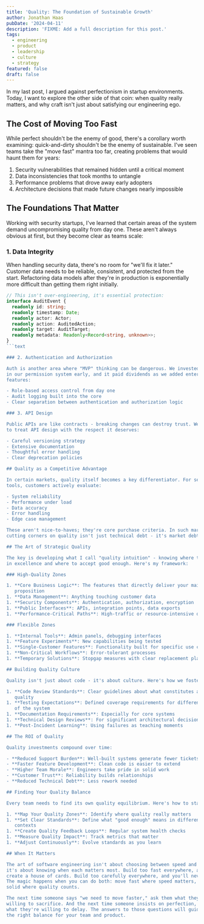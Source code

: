 ```yaml
---
title: 'Quality: The Foundation of Sustainable Growth'
author: Jonathan Haas
pubDate: '2024-04-11'
description: 'FIXME: Add a full description for this post.'
tags:
  - engineering
  - product
  - leadership
  - culture
  - strategy
featured: false
draft: false
---
```


In my last post, I argued against perfectionism in startup environments. Today,
I want to explore the other side of that coin: when quality really matters, and
why craft isn't just about satisfying our engineering ego.

## The Cost of Moving Too Fast

While perfect shouldn't be the enemy of good, there's a corollary worth
examining: quick-and-dirty shouldn't be the enemy of sustainable. I've seen
teams take the "move fast" mantra too far, creating problems that would haunt
them for years:

1. Security vulnerabilities that remained hidden until a critical moment
1. Data inconsistencies that took months to untangle
1. Performance problems that drove away early adopters
1. Architecture decisions that made future changes nearly impossible

## The Foundations That Matter

Working with security startups, I've learned that certain areas of the system demand
uncompromising quality from day one. These aren't always obvious at first, but
they become clear as teams scale:

### 1. Data Integrity

When handling security data, there's no room for "we'll fix it later." Customer
data needs to be reliable, consistent, and protected from the start. Refactoring
data models after they're in production is exponentially more difficult than
getting them right initially.

````typescript
// This isn't over-engineering, it's essential protection:
interface AuditEvent {
  readonly id: string;
  readonly timestamp: Date;
  readonly actor: Actor;
  readonly action: AuditedAction;
  readonly target: AuditTarget;
  readonly metadata: Readonly<Record<string, unknown>>;
}
```text

### 2. Authentication and Authorization

Auth is another area where "MVP" thinking can be dangerous. We invested heavily
in our permission system early, and it paid dividends as we added enterprise
features:

- Role-based access control from day one
- Audit logging built into the core
- Clear separation between authentication and authorization logic

### 3. API Design

Public APIs are like contracts - breaking changes can destroy trust. We learned
to treat API design with the respect it deserves:

- Careful versioning strategy
- Extensive documentation
- Thoughtful error handling
- Clear deprecation policies

## Quality as a Competitive Advantage

In certain markets, quality itself becomes a key differentiator. For security
tools, customers actively evaluate:

- System reliability
- Performance under load
- Data accuracy
- Error handling
- Edge case management

These aren't nice-to-haves; they're core purchase criteria. In such markets,
cutting corners on quality isn't just technical debt - it's market debt.

## The Art of Strategic Quality

The key is developing what I call "quality intuition" - knowing where to invest
in excellence and where to accept good enough. Here's my framework:

### High-Quality Zones

1. **Core Business Logic**: The features that directly deliver your main value
   proposition
1. **Data Management**: Anything touching customer data
1. **Security Components**: Authentication, authorization, encryption
1. **Public Interfaces**: APIs, integration points, data exports
1. **Performance-Critical Paths**: High-traffic or resource-intensive operations

### Flexible Zones

1. **Internal Tools**: Admin panels, debugging interfaces
1. **Feature Experiments**: New capabilities being tested
1. **Single-Customer Features**: Functionality built for specific use cases
1. **Non-Critical Workflows**: Error-tolerant processes
1. **Temporary Solutions**: Stopgap measures with clear replacement plans

## Building Quality Culture

Quality isn't just about code - it's about culture. Here's how we foster it:

1. **Code Review Standards**: Clear guidelines about what constitutes acceptable
   quality
1. **Testing Expectations**: Defined coverage requirements for different parts
   of the system
1. **Documentation Requirements**: Especially for core systems
1. **Technical Design Reviews**: For significant architectural decisions
1. **Post-Incident Learning**: Using failures as teaching moments

## The ROI of Quality

Quality investments compound over time:

- **Reduced Support Burden**: Well-built systems generate fewer tickets
- **Faster Feature Development**: Clean code is easier to extend
- **Higher Team Morale**: Engineers take pride in solid work
- **Customer Trust**: Reliability builds relationships
- **Reduced Technical Debt**: Less rework needed

## Finding Your Quality Balance

Every team needs to find its own quality equilibrium. Here's how to start:

1. **Map Your Quality Zones**: Identify where quality really matters
1. **Set Clear Standards**: Define what "good enough" means in different
   contexts
1. **Create Quality Feedback Loops**: Regular system health checks
1. **Measure Quality Impact**: Track metrics that matter
1. **Adjust Continuously**: Evolve standards as you learn

## When It Matters

The art of software engineering isn't about choosing between speed and quality -
it's about knowing when each matters most. Build too fast everywhere, and you'll
create a house of cards. Build too carefully everywhere, and you'll never ship.
The magic happens when you can do both: move fast where speed matters, and build
solid where quality counts.

The next time someone says "we need to move faster," ask them what they're
willing to sacrifice. And the next time someone insists on perfection, ask them
what they're willing to delay. The answers to those questions will guide you to
the right balance for your team and product.
````
